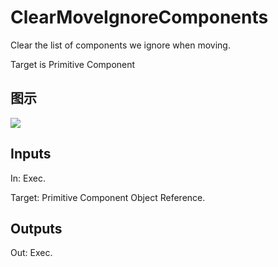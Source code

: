 # ClearMoveIgnoreComponents

Clear the list of components we ignore when moving.

Target is Primitive Component

## 图示

![]($-20221218-18184576.png)

## Inputs

In: Exec.

Target: Primitive Component Object Reference.  

## Outputs

Out: Exec.

